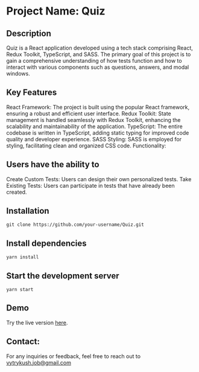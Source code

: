 # Project Name: Quiz
## Description

Quiz is a React application developed using a tech stack comprising React, Redux Toolkit, TypeScript, and SASS. The primary goal of this project is to gain a comprehensive understanding of how tests function and how to interact with various components such as questions, answers, and modal windows.

## Key Features

React Framework: The project is built using the popular React framework, ensuring a robust and efficient user interface.
Redux Toolkit: State management is handled seamlessly with Redux Toolkit, enhancing the scalability and maintainability of the application.
TypeScript: The entire codebase is written in TypeScript, adding static typing for improved code quality and developer experience.
SASS Styling: SASS is employed for styling, facilitating clean and organized CSS code.
Functionality:

## Users have the ability to

Create Custom Tests: Users can design their own personalized tests.
Take Existing Tests: Users can participate in tests that have already been created.

## Installation
```
git clone https://github.com/your-username/Quiz.git
```

## Install dependencies
```
yarn install
```

## Start the development server
```
yarn start
```

## Demo
Try the live version [here](https://www.google.com.ua).

## Contact:

For any inquiries or feedback, feel free to reach out to vytrykush.job@gmail.com





